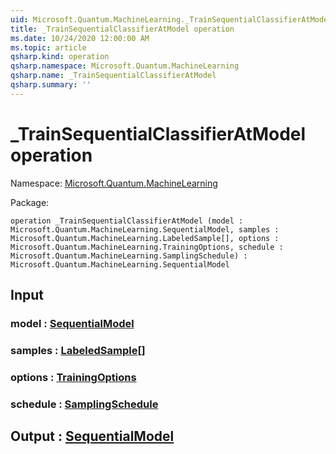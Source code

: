 ```yaml
---
uid: Microsoft.Quantum.MachineLearning._TrainSequentialClassifierAtModel
title: _TrainSequentialClassifierAtModel operation
ms.date: 10/24/2020 12:00:00 AM
ms.topic: article
qsharp.kind: operation
qsharp.namespace: Microsoft.Quantum.MachineLearning
qsharp.name: _TrainSequentialClassifierAtModel
qsharp.summary: ''
---
```


# _TrainSequentialClassifierAtModel operation

Namespace: [Microsoft.Quantum.MachineLearning](xref:Microsoft.Quantum.MachineLearning)

Package: [](https://nuget.org/packages/)




```qsharp
operation _TrainSequentialClassifierAtModel (model : Microsoft.Quantum.MachineLearning.SequentialModel, samples : Microsoft.Quantum.MachineLearning.LabeledSample[], options : Microsoft.Quantum.MachineLearning.TrainingOptions, schedule : Microsoft.Quantum.MachineLearning.SamplingSchedule) : Microsoft.Quantum.MachineLearning.SequentialModel
```


## Input

### model : [SequentialModel](xref:Microsoft.Quantum.MachineLearning.SequentialModel)




### samples : [LabeledSample](xref:Microsoft.Quantum.MachineLearning.LabeledSample)[]




### options : [TrainingOptions](xref:Microsoft.Quantum.MachineLearning.TrainingOptions)




### schedule : [SamplingSchedule](xref:Microsoft.Quantum.MachineLearning.SamplingSchedule)





## Output : [SequentialModel](xref:Microsoft.Quantum.MachineLearning.SequentialModel)

